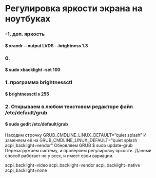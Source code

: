# Регулировка яркости экрана на ноутбуках

### -1. доп. яркость
#### $ xrandr --output LVDS --brightness 1.3

### 0.
#### $ sudo xbacklight -set 100

### 1. программа brightnessctl
#### $ brightnessctl s 255

### 2. Открываем в любом текстовом редакторе файл /etc/default/grub
#### $ sudo gedit /etc/default/grub
Находим строчку
GRUB_CMDLINE_LINUX_DEFAULT=”quiet splash”
И заменяем её на
GRUB_CMDLINE_LINUX_DEFAULT="quiet splash acpi_backlight=vendor"
Обновляем GRUB
$ sudo update-grub
Перезагружаем систему, и проверяем регулировку яркости.
Данный способ работает не у всех, и имеет свои вариации.

acpi_backlight=video
acpi_backlight=vendor
acpi_backlight=native
acpi_backlight=none